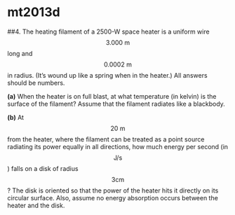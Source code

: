 # mt2013d

##4.
The heating filament of a 2500-W space heater is a uniform wire $$3.000\:\text{m}$$ long and $$0.0002\:\text{m}$$ in radius. (It’s wound up like a spring when in the heater.) All answers should be numbers.

**(a)** When the heater is on full blast, at what temperature (in kelvin) is the surface of the filament? Assume that the filament radiates like a blackbody.

**(b)** At $$20\:\text{m}$$ from the heater, where the filament can be treated as a point source radiating its power equally in all directions, how much energy per second (in $$\text{J}/\text{s}$$) falls on a disk of radius $$3\text{cm}$$? The disk is oriented so that the power of the heater hits it directly on its circular surface. Also, assume no energy absorption occurs between the heater and the disk.